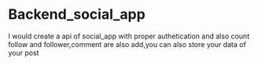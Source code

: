 # Backend_social_app
I would create a api of social_app with proper authetication and also count follow and follower,comment are also add,you can also store your data of your post 
